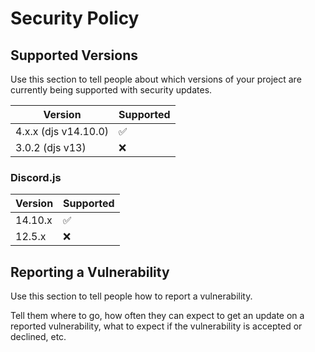 # Security Policy

## Supported Versions

Use this section to tell people about which versions of your project are
currently being supported with security updates.

| Version              | Supported          |
| -------------------- | ------------------ |
| 4.x.x (djs v14.10.0) | :white_check_mark: |
| 3.0.2 (djs v13)      | :x:                |

### Discord.js

| Version | Supported          |
| ------- | ------------------ |
| 14.10.x | :white_check_mark: |
| 12.5.x  | :x:                |

## Reporting a Vulnerability

Use this section to tell people how to report a vulnerability.

Tell them where to go, how often they can expect to get an update on a
reported vulnerability, what to expect if the vulnerability is accepted or
declined, etc.
